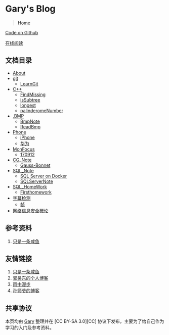 Gary's Blog
====

>[Home](shijungao.github.io)

[Code on Github](https://github.com/ShijunGao/Shijungao.github.io)

[在线阅读](shijungao.github.io)

文档目录
----

* [About](About.md)
* [git](git/README.md)
    * [LearnGit](git/gitnote.md)
* [C++](C++/README.md)
    * [FindMissing](C++/FindMissing.md)
    * [isSubtree](C++/isSubtree.md)
    * [longest](C++/longest.md)
    * [palinderomeNumber](C++/palinderomeNumber.md)
* [.BMP](数字媒体导论/README.md)
    * [BmpNote](数字媒体导论/BmpNote.md)
    * [ReadBmp](数字媒体导论/ReadBmp.md)
* [Phone](Phone/README.md)
    * [iPhone](Phone/iPhone.md)
    * [华为](Phone/华为.md)
* [MonFocus](MonFocus/README.md)
    * [170912](MonFocus/FirstWeek.md)
* [CG_Note](计算几何与计算机图形学/README.md)
    * [Gauss-Bonnet](计算几何与计算机图形学/Gauss-Bonnet.md)
* [SQL_Note](SQL/README.md)
    * [SQL Server on Docker](SQL/LearnMySql.md)
    * [SQLServerNote](SQL/SQLServerNote.md)
* [SQL_HomeWork](SQL/README.md)
    * [Firsthomework](SQL/firsthomework.md)
* [字幕检测](数字媒体导论/README.md)
    * [帧](数字媒体导论/帧.md)
* [网络信息安全概论](网络信息安全概论/README.md)

参考资料
----
1. [只是一条咸鱼](http://www.knowncold.me/)

友情链接
----
1. [只是一条咸鱼](http://www.knowncold.me/)
2. [郭昊东的个人博客](https://cococolin.github.io/)
3. [雨中漫步](http://chaomaer.github.io/)
4. [孙师爷的博客](https://luffybysunny.github.io/)


共享协议
----

本页均由 [Gary](mailto:SJGDUT@qq.com) 整理并在 [CC BY-SA 3.0][CC] 协议下发布，主要为了给自己作为学习的入门及参考资料。
